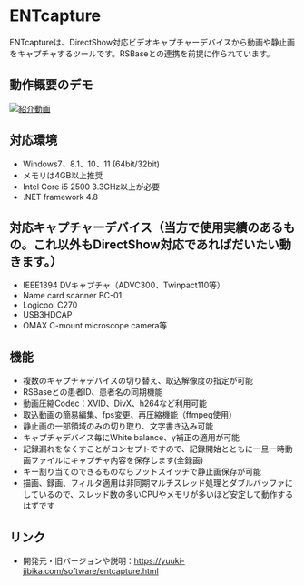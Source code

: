 # ENTcapture

ENTcaptureは、DirectShow対応ビデオキャプチャーデバイスから動画や静止画をキャプチャするツールです。RSBaseとの連携を前提に作られています。

## 動作概要のデモ
[![紹介動画](https://img.youtube.com/vi/gKA60FDcURs/mqdefault.jpg)](https://youtu.be/49kGP-nwlqU)

## 対応環境
- Windows7、8.1、10、11 (64bit/32bit)
- メモリは4GB以上推奨
- Intel Core i5 2500 3.3GHz以上が必要
- .NET framework 4.8

## 対応キャプチャーデバイス（当方で使用実績のあるもの。これ以外もDirectShow対応であればだいたい動きます。）
- IEEE1394 DVキャプチャ（ADVC300、Twinpact110等）
- Name card scanner BC-01
- Logicool C270
- USB3HDCAP
- OMAX C-mount microscope camera等

## 機能
- 複数のキャプチャデバイスの切り替え、取込解像度の指定が可能
- RSBaseとの患者ID、患者名の同期機能
- 動画圧縮Codec：XVID、DivX、h264など利用可能
- 取込動画の簡易編集、fps変更、再圧縮機能（ffmpeg使用）
- 静止画の一部領域のみの切り取り、文字書き込み可能
- キャプチャデバイス毎にWhite balance、γ補正の適用が可能
- 記録漏れをなくすことがコンセプトですので、記録開始とともに一旦一時動画ファイルにキャプチャ内容を保存します(全録画)
- キー割り当てのできるものならフットスイッチで静止画保存が可能
- 描画、録画、フィルタ適用は非同期マルチスレッド処理とダブルバッファにしているので、スレッド数の多いCPUやメモリが多いほど安定して動作するはずです
## リンク
- 開発元・旧バージョンや説明：https://yuuki-jibika.com/software/entcapture.html

